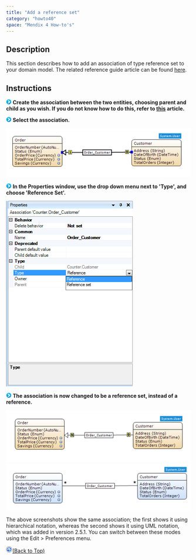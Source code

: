 ```yaml
---
title: "Add a reference set"
category: "howto40"
space: "Mendix 4 How-to's"
---
```

## Description

This section describes how to add an association of type reference set to your domain model. The related reference guide article can be found [here](https://world.mendix.com/display/refguide4/Reference+set+selector).

## Instructions

![](attachments/819203/917932.png) **Create the association between the two entities, choosing parent and child as you wish. If you do not know how to do this, refer to [this](https://world.mendix.com/display/howto25/Create+an+association) article.**

![](attachments/819203/917932.png) **Select the association.**

![](attachments/2621536/2752558.png)

![](attachments/819203/917932.png) **In the Properties window, use the drop down menu next to 'Type', and choose 'Reference Set'.**

![](attachments/2621536/2752571.png)

![](attachments/819203/917932.png) **The association is now changed to be a reference set, instead of a reference.**

![](attachments/2621536/2752560.png)
![](attachments/2621536/2752570.png)

The above screenshots show the same association; the first shows it using hierarchical notation, whereas the second shows it using UML notation, which was added in version 2.5.1\. You can switch between these modes using the Edit > Preferences menu.

[![](attachments/819203/917564.png)](add-a-reference-set)[(Back to Top)](add-a-reference-set)